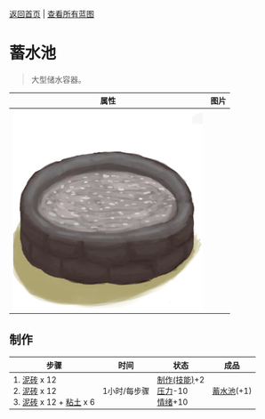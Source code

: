 [返回首页](index.md)   |  [查看所有蓝图](blueprint.md)
# 蓄水池  
> 大型储水容器。  
  
  属性  |   图片   
 ----  |  ----:   
   |  ![](Sprite/ReservoirWater.png)   
  
## 制作  
步骤  |  时间  |  状态  |  成品  
----  |  ----  |  ----  |  ----  
1. [泥砖](MudBrick.md) x 12<br>2. [泥砖](MudBrick.md) x 12<br>3. [泥砖](MudBrick.md) x 12 + [粘土](Clay.md) x 6  |  1小时/每步骤  |  [制作(技能)](Skill_Crafting.md)+2<br>[压力](Stress.md)-10<br>[情绪](Morale.md)+10  |  [蓄水池](WaterReservoir.md)(+1)  
